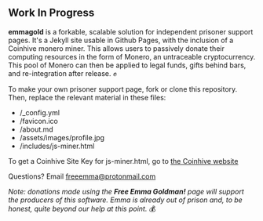 ## Work In Progress


**emmagold** is a forkable, scalable solution for independent prisoner support pages. It's a Jekyll site usable in Github Pages, with the inclusion of a Coinhive monero miner. This allows users to passively donate their computing resources in the form of Monero, an untraceable cryptocurrency. This pool of Monero can then be applied to legal funds, gifts behind bars, and re-integration after release. :fist:

To make your own prisoner support page, fork or clone this repository. Then, replace the relevant material in these files:

* /_config.yml
* /favicon.ico
* /about.md
* /assets/images/profile.jpg
* /includes/js-miner.html

To get a Coinhive Site Key for js-miner.html, go to [the Coinhive website](https://coinhive.com)

Questions? Email [freeemma@protonmail.com](mailto://freeemma@protonmail.com)

*Note: donations made using the **Free Emma Goldman!** page will support the producers of this software. Emma is already out of prison and, to be honest, quite beyond our help at this point.* :moneybag:
